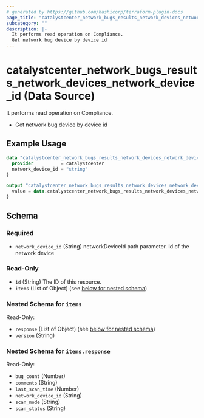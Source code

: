 ```yaml
---
# generated by https://github.com/hashicorp/terraform-plugin-docs
page_title: "catalystcenter_network_bugs_results_network_devices_network_device_id Data Source - terraform-provider-catalystcenter"
subcategory: ""
description: |-
  It performs read operation on Compliance.
  Get network bug device by device id
---
```


# catalystcenter_network_bugs_results_network_devices_network_device_id (Data Source)

It performs read operation on Compliance.

- Get network bug device by device id

## Example Usage

```terraform
data "catalystcenter_network_bugs_results_network_devices_network_device_id" "example" {
  provider          = catalystcenter
  network_device_id = "string"
}

output "catalystcenter_network_bugs_results_network_devices_network_device_id_example" {
  value = data.catalystcenter_network_bugs_results_network_devices_network_device_id.example.items
}
```

<!-- schema generated by tfplugindocs -->
## Schema

### Required

- `network_device_id` (String) networkDeviceId path parameter. Id of the network device

### Read-Only

- `id` (String) The ID of this resource.
- `items` (List of Object) (see [below for nested schema](#nestedatt--items))

<a id="nestedatt--items"></a>
### Nested Schema for `items`

Read-Only:

- `response` (List of Object) (see [below for nested schema](#nestedobjatt--items--response))
- `version` (String)

<a id="nestedobjatt--items--response"></a>
### Nested Schema for `items.response`

Read-Only:

- `bug_count` (Number)
- `comments` (String)
- `last_scan_time` (Number)
- `network_device_id` (String)
- `scan_mode` (String)
- `scan_status` (String)
